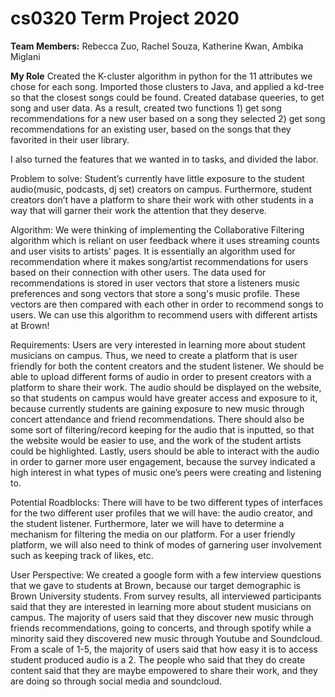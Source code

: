 # cs0320 Term Project 2020

**Team Members:** 
Rebecca Zuo, Rachel Souza, Katherine Kwan, Ambika Miglani

**My Role**
Created the K-cluster algorithm in python for the 11 attributes we chose for each song. Imported those clusters to Java, and applied a kd-tree so that the closest songs could be found. Created database queeries, to get song and user data. As a result, created two functions 1) get song recommendations for a new user based on a song they selected 2) get song recommendations for an existing user, based on the songs that they favorited in their user library. 

I also turned the features that we wanted in to tasks, and divided the labor. 

Problem to solve: 
Student’s currently have little exposure to the student audio(music, podcasts, dj set) creators on campus. Furthermore, student creators don’t have a platform to share their work with other students in a way that will garner their work the attention that they deserve. 

Algorithm: We were thinking of implementing the Collaborative Filtering algorithm which is reliant on user feedback where it uses streaming counts and user visits to artists' pages. It is essentially an algorithm used for recommendation where it makes song/artist recommendations for users based on their connection with other users. The data used for recommendations is stored in user vectors that store a listeners music preferences and song vectors that store a song's music profile. These vectors are then compared with each other in order to recommend songs to users. We can use this algorithm to recommend users with different artists at Brown!

Requirements: 
Users are very interested in learning more about student musicians on campus. Thus, we need to create a platform that is user friendly for both the content creators and the student listener. We should be able to upload different forms of audio in order to present creators with a platform to share their work. The audio should be displayed on the website, so that students on campus would have greater access and exposure to it, because currently students are gaining exposure to new music through concert attendance and friend recommendations. There should also be some sort of filtering/record keeping for the audio that is inputted, so that the website would be easier to use, and the work of the student artists could be highlighted. Lastly, users should be able to interact with the audio in order to garner more user engagement, because the survey indicated a high interest in what types of music one’s peers were creating and listening to. 

Potential Roadblocks: 
There will have to be two different types of interfaces for the two different user profiles that we will have: the audio creator, and the student listener. Furthermore, later we will have to determine a mechanism for filtering the media on our platform. For a user friendly platform, we will also need to think of modes of garnering user involvement such as keeping track of likes, etc. 

User Perspective: 
We created a google form with a few interview questions that we gave to students at Brown, because our target demographic is Brown University students. From survey results, all interviewed participants said that they are interested in learning more about student musicians on campus. The majority of users said that they discover new music through friends recommendations, going to concerts, and through spotify while a minority said they discovered new music through Youtube and Soundcloud. From a scale of 1-5, the majority of users said that how easy it is to access student produced audio is a 2. The people who said that they do create content said that they are maybe empowered to share their work, and they are doing so through social media and soundcloud. 
